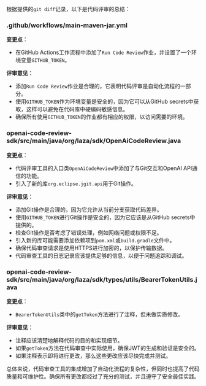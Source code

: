 根据提供的`git diff`记录，以下是代码评审的总结：

### .github/workflows/main-maven-jar.yml

**变更点**：
- 在GitHub Actions工作流程中添加了`Run Code Review`作业，并设置了一个环境变量`GITHUB_TOKEN`。

**评审意见**：
- 添加`Run Code Review`作业是合理的，它表明代码评审是自动化流程的一部分。
- 使用`GITHUB_TOKEN`作为环境变量是安全的，因为它可以从GitHub secrets中获取，这样可以避免在代码库中硬编码敏感信息。
- 确保所有使用`GITHUB_TOKEN`的作业都有相应的权限，以访问需要的环境。

### openai-code-review-sdk/src/main/java/org/laza/sdk/OpenAiCodeReview.java

**变更点**：
- 代码评审工具的入口类`OpenAiCodeReview`中添加了与Git交互和OpenAI API通信的功能。
- 引入了新的库`org.eclipse.jgit.api`用于Git操作。

**评审意见**：
- 添加Git操作是合理的，因为它允许从当前分支获取代码差异。
- 使用`GITHUB_TOKEN`进行Git操作是安全的，因为它应该是从GitHub secrets中提供的。
- 检查Git操作是否考虑了错误处理，例如网络问题或权限不足。
- 引入新的库可能需要添加依赖项到`pom.xml`或`build.gradle`文件中。
- 确保代码审查请求是使用HTTPS进行加密的，以保护传输数据。
- 代码审查工具的日志记录应该提供足够的信息，以便于问题追踪和调试。

### openai-code-review-sdk/src/main/java/org/laza/sdk/types/utils/BearerTokenUtils.java

**变更点**：
- `BearerTokenUtils`类中的`getToken`方法进行了注释，但未做实质修改。

**评审意见**：
- 注释应该清楚地解释代码的目的和实现细节。
- 如果`getToken`方法在代码审查中实际使用，确保JWT的生成和验证是安全的。
- 如果注释表示即将进行更改，那么这些更改应该尽快完成并测试。

总体来说，代码审查工具的集成增加了自动化流程的复杂性，但同时也提高了代码质量和可维护性。确保所有更改都经过了充分的测试，并且遵守了安全最佳实践。